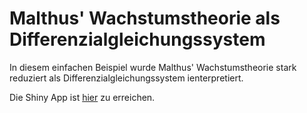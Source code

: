 # Malthus' Wachstumstheorie als Differenzialgleichungssystem

In diesem einfachen Beispiel wurde Malthus' Wachstumstheorie stark reduziert
als Differenzialgleichungssystem ienterpretiert.

Die Shiny App ist [hier](https://graebnerc.shinyapps.io/malthus-predator-prey/) 
zu erreichen.
